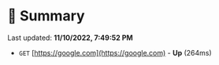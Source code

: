 # 📖 Summary
Last updated: **11/10/2022, 7:49:52 PM**

- `GET` [https://google.com](https://google.com) - **Up** (264ms)
